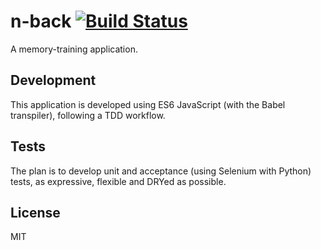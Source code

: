 # n-back [![Build Status](https://travis-ci.org/igncp/n-back.svg)](https://travis-ci.org/igncp/n-back)

A memory-training application.

## Development
This application is developed using ES6 JavaScript (with the Babel transpiler), following a TDD workflow.

## Tests
The plan is to develop unit and acceptance (using Selenium with Python) tests, as expressive, flexible and DRYed as possible.

## License
MIT
